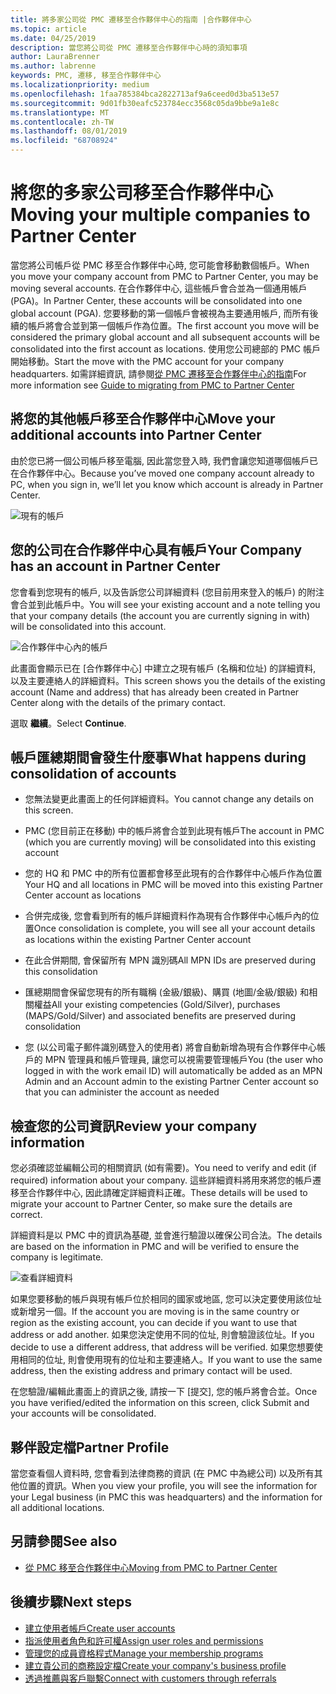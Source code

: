```yaml
---
title: 將多家公司從 PMC 遷移至合作夥伴中心的指南 |合作夥伴中心
ms.topic: article
ms.date: 04/25/2019
description: 當您將公司從 PMC 遷移至合作夥伴中心時的須知事項
author: LauraBrenner
ms.author: labrenne
keywords: PMC, 遷移, 移至合作夥伴中心
ms.localizationpriority: medium
ms.openlocfilehash: 1faa785384bca2822713af9a6ceed0d3ba513e57
ms.sourcegitcommit: 9d01fb30eafc523784ecc3568c05da9bbe9a1e8c
ms.translationtype: MT
ms.contentlocale: zh-TW
ms.lasthandoff: 08/01/2019
ms.locfileid: "68708924"
---
```

# <a name="moving-your-multiple-companies-to-partner-center"></a><span data-ttu-id="3523c-104">將您的多家公司移至合作夥伴中心</span><span class="sxs-lookup"><span data-stu-id="3523c-104">Moving your multiple companies to Partner Center</span></span>

<span data-ttu-id="3523c-105">當您將公司帳戶從 PMC 移至合作夥伴中心時, 您可能會移動數個帳戶。</span><span class="sxs-lookup"><span data-stu-id="3523c-105">When you move your company account from PMC to Partner Center, you may be moving several accounts.</span></span> <span data-ttu-id="3523c-106">在合作夥伴中心, 這些帳戶會合並為一個通用帳戶 (PGA)。</span><span class="sxs-lookup"><span data-stu-id="3523c-106">In Partner Center, these accounts will be consolidated into one global account (PGA).</span></span> <span data-ttu-id="3523c-107">您要移動的第一個帳戶會被視為主要通用帳戶, 而所有後續的帳戶將會合並到第一個帳戶作為位置。</span><span class="sxs-lookup"><span data-stu-id="3523c-107">The first account you move will be considered the primary global account and all subsequent accounts will be consolidated into the first account as locations.</span></span> <span data-ttu-id="3523c-108">使用您公司總部的 PMC 帳戶開始移動。</span><span class="sxs-lookup"><span data-stu-id="3523c-108">Start the move with the PMC account for your company headquarters.</span></span> <span data-ttu-id="3523c-109">如需詳細資訊, 請參閱[從 PMC 遷移至合作夥伴中心的指南](guide-to-migration.md)</span><span class="sxs-lookup"><span data-stu-id="3523c-109">For more information see [Guide to migrating from PMC to Partner Center](guide-to-migration.md)</span></span>

## <a name="move-your-additional-accounts-into-partner-center"></a><span data-ttu-id="3523c-110">將您的其他帳戶移至合作夥伴中心</span><span class="sxs-lookup"><span data-stu-id="3523c-110">Move your additional accounts into Partner Center</span></span> 

<span data-ttu-id="3523c-111">由於您已將一個公司帳戶移至電腦, 因此當您登入時, 我們會讓您知道哪個帳戶已在合作夥伴中心。</span><span class="sxs-lookup"><span data-stu-id="3523c-111">Because you’ve moved one company account already to PC, when you sign in, we’ll let you know which account is already in Partner Center.</span></span>

![現有的帳戶](images/migration/accountwithus.png)

## <a name="your-company-has-an-account-in-partner-center"></a><span data-ttu-id="3523c-113">您的公司在合作夥伴中心具有帳戶</span><span class="sxs-lookup"><span data-stu-id="3523c-113">Your Company has an account in Partner Center</span></span>

<span data-ttu-id="3523c-114">您會看到您現有的帳戶, 以及告訴您公司詳細資料 (您目前用來登入的帳戶) 的附注會合並到此帳戶中。</span><span class="sxs-lookup"><span data-stu-id="3523c-114">You will see your existing account and a note telling you that your company details (the account you are currently signing in with) will be consolidated into this account.</span></span>

![合作夥伴中心內的帳戶](images/migration/existingaccount2.png)

<span data-ttu-id="3523c-116">此畫面會顯示已在 [合作夥伴中心] 中建立之現有帳戶 (名稱和位址) 的詳細資料, 以及主要連絡人的詳細資料。</span><span class="sxs-lookup"><span data-stu-id="3523c-116">This screen shows you the details of the existing account (Name and address) that has already been created in Partner Center along with the details of the primary contact.</span></span> 

<span data-ttu-id="3523c-117">選取 **繼續**。</span><span class="sxs-lookup"><span data-stu-id="3523c-117">Select **Continue**.</span></span>

## <a name="what-happens-during-consolidation-of-accounts"></a><span data-ttu-id="3523c-118">帳戶匯總期間會發生什麼事</span><span class="sxs-lookup"><span data-stu-id="3523c-118">What happens during consolidation of accounts</span></span>

- <span data-ttu-id="3523c-119">您無法變更此畫面上的任何詳細資料。</span><span class="sxs-lookup"><span data-stu-id="3523c-119">You cannot change any details on this screen.</span></span> 

- <span data-ttu-id="3523c-120">PMC (您目前正在移動) 中的帳戶將會合並到此現有帳戶</span><span class="sxs-lookup"><span data-stu-id="3523c-120">The account in PMC (which you are currently moving) will be consolidated into this existing account</span></span> 

- <span data-ttu-id="3523c-121">您的 HQ 和 PMC 中的所有位置都會移至此現有的合作夥伴中心帳戶作為位置</span><span class="sxs-lookup"><span data-stu-id="3523c-121">Your HQ and all locations in PMC will be moved into this existing Partner Center account as locations</span></span>

- <span data-ttu-id="3523c-122">合併完成後, 您會看到所有的帳戶詳細資料作為現有合作夥伴中心帳戶內的位置</span><span class="sxs-lookup"><span data-stu-id="3523c-122">Once consolidation is complete, you will see all your account details as locations within the existing Partner Center account</span></span> 

- <span data-ttu-id="3523c-123">在此合併期間, 會保留所有 MPN 識別碼</span><span class="sxs-lookup"><span data-stu-id="3523c-123">All MPN IDs are preserved during this consolidation</span></span>

- <span data-ttu-id="3523c-124">匯總期間會保留您現有的所有職稱 (金級/銀級)、購買 (地圖/金級/銀級) 和相關權益</span><span class="sxs-lookup"><span data-stu-id="3523c-124">All your existing competencies (Gold/Silver), purchases (MAPS/Gold/Silver) and associated benefits are preserved during consolidation</span></span>

- <span data-ttu-id="3523c-125">您 (以公司電子郵件識別碼登入的使用者) 將會自動新增為現有合作夥伴中心帳戶的 MPN 管理員和帳戶管理員, 讓您可以視需要管理帳戶</span><span class="sxs-lookup"><span data-stu-id="3523c-125">You (the user who logged in with the work email ID) will automatically be added as an MPN Admin and an Account admin to the existing Partner Center account so that you can administer the account as needed</span></span> 


## <a name="review-your-company-information"></a><span data-ttu-id="3523c-126">檢查您的公司資訊</span><span class="sxs-lookup"><span data-stu-id="3523c-126">Review your company information</span></span>

<span data-ttu-id="3523c-127">您必須確認並編輯公司的相關資訊 (如有需要)。</span><span class="sxs-lookup"><span data-stu-id="3523c-127">You need to verify and edit (if required) information about your company.</span></span> <span data-ttu-id="3523c-128">這些詳細資料將用來將您的帳戶遷移至合作夥伴中心, 因此請確定詳細資料正確。</span><span class="sxs-lookup"><span data-stu-id="3523c-128">These details will be used to migrate your account to Partner Center, so make sure the details are correct.</span></span> 

<span data-ttu-id="3523c-129">詳細資料是以 PMC 中的資訊為基礎, 並會進行驗證以確保公司合法。</span><span class="sxs-lookup"><span data-stu-id="3523c-129">The details are based on the information in PMC and will be verified to ensure the company is legitimate.</span></span> 

![查看詳細資料](images/migration/review.png)

<span data-ttu-id="3523c-131">如果您要移動的帳戶與現有帳戶位於相同的國家或地區, 您可以決定要使用該位址或新增另一個。</span><span class="sxs-lookup"><span data-stu-id="3523c-131">If the account you are moving is in the same country or region as the existing account, you can decide if you want to use that address or add another.</span></span> <span data-ttu-id="3523c-132">如果您決定使用不同的位址, 則會驗證該位址。</span><span class="sxs-lookup"><span data-stu-id="3523c-132">If you decide to use a different address, that address will be verified.</span></span> <span data-ttu-id="3523c-133">如果您想要使用相同的位址, 則會使用現有的位址和主要連絡人。</span><span class="sxs-lookup"><span data-stu-id="3523c-133">If you want to use the same address, then the existing address and primary contact will be used.</span></span>

<span data-ttu-id="3523c-134">在您驗證/編輯此畫面上的資訊之後, 請按一下 [提交], 您的帳戶將會合並。</span><span class="sxs-lookup"><span data-stu-id="3523c-134">Once you have verified/edited the information on this screen, click Submit and your accounts will be consolidated.</span></span>

## <a name="partner-profile"></a><span data-ttu-id="3523c-135">夥伴設定檔</span><span class="sxs-lookup"><span data-stu-id="3523c-135">Partner Profile</span></span>

<span data-ttu-id="3523c-136">當您查看個人資料時, 您會看到法律商務的資訊 (在 PMC 中為總公司) 以及所有其他位置的資訊。</span><span class="sxs-lookup"><span data-stu-id="3523c-136">When you view your profile, you will see the information for your Legal business (in PMC this was headquarters) and the information for all additional locations.</span></span>

## <a name="see-also"></a><span data-ttu-id="3523c-137">另請參閱</span><span class="sxs-lookup"><span data-stu-id="3523c-137">See also</span></span>

- [<span data-ttu-id="3523c-138">從 PMC 移至合作夥伴中心</span><span class="sxs-lookup"><span data-stu-id="3523c-138">Moving from PMC to Partner Center</span></span>](move-pmc-pc-map.md)

## <a name="next-steps"></a><span data-ttu-id="3523c-139">後續步驟</span><span class="sxs-lookup"><span data-stu-id="3523c-139">Next steps</span></span>

- [<span data-ttu-id="3523c-140">建立使用者帳戶</span><span class="sxs-lookup"><span data-stu-id="3523c-140">Create user accounts </span></span>](create-user-accounts-and-set-permissions.md)
- [<span data-ttu-id="3523c-141">指派使用者角色和許可權</span><span class="sxs-lookup"><span data-stu-id="3523c-141">Assign user roles and permissions</span></span>](permissions-overview.md)
- [<span data-ttu-id="3523c-142">管理您的成員資格程式</span><span class="sxs-lookup"><span data-stu-id="3523c-142">Manage your membership programs</span></span>](renew-mpn-offers.md)
- [<span data-ttu-id="3523c-143">建立貴公司的商務設定檔</span><span class="sxs-lookup"><span data-stu-id="3523c-143">Create your company's business profile</span></span>](create-a-marketing-profile.md)
- [<span data-ttu-id="3523c-144">透過推薦與客戶聯繫</span><span class="sxs-lookup"><span data-stu-id="3523c-144">Connect with customers through referrals</span></span>](responding-to-referrals.md)
